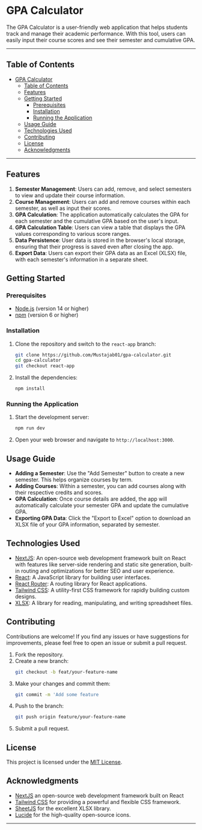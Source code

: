 # GPA Calculator

The GPA Calculator is a user-friendly web application that helps students track and manage their academic performance. With this tool, users can easily input their course scores and see their semester and cumulative GPA.

---

## Table of Contents

- [GPA Calculator](#gpa-calculator)
  - [Table of Contents](#table-of-contents)
  - [Features](#features)
  - [Getting Started](#getting-started)
    - [Prerequisites](#prerequisites)
    - [Installation](#installation)
    - [Running the Application](#running-the-application)
  - [Usage Guide](#usage-guide)
  - [Technologies Used](#technologies-used)
  - [Contributing](#contributing)
  - [License](#license)
  - [Acknowledgments](#acknowledgments)

---

## Features

1. **Semester Management**: Users can add, remove, and select semesters to view and update their course information.
2. **Course Management**: Users can add and remove courses within each semester, as well as input their scores.
3. **GPA Calculation**: The application automatically calculates the GPA for each semester and the cumulative GPA based on the user's input.
4. **GPA Calculation Table**: Users can view a table that displays the GPA values corresponding to various score ranges.
5. **Data Persistence**: User data is stored in the browser's local storage, ensuring that their progress is saved even after closing the app.
6. **Export Data**: Users can export their GPA data as an Excel (XLSX) file, with each semester's information in a separate sheet.

## Getting Started

### Prerequisites

- [Node.js](https://nodejs.org/) (version 14 or higher)
- [npm](https://www.npmjs.com/) (version 6 or higher)

### Installation

1. Clone the repository and switch to the `react-app` branch:

   ```bash
   git clone https://github.com/Mustajab01/gpa-calculator.git
   cd gpa-calculator
   git checkout react-app
   ```

2. Install the dependencies:

   ```bash
   npm install
   ```

### Running the Application

1. Start the development server:

   ```bash
   npm run dev
   ```

2. Open your web browser and navigate to `http://localhost:3000`.

## Usage Guide

- **Adding a Semester**: Use the "Add Semester" button to create a new semester. This helps organize courses by term.
- **Adding Courses**: Within a semester, you can add courses along with their respective credits and scores.
- **GPA Calculation**: Once course details are added, the app will automatically calculate your semester GPA and update the cumulative GPA.
- **Exporting GPA Data**: Click the "Export to Excel" option to download an XLSX file of your GPA information, separated by semester.

## Technologies Used

- [NextJS](https://nextjs.org/): An open-source web development framework built on React with features like server-side rendering and static site generation, built-in routing and optimizations for better SEO and user experience.
- [React](https://reactjs.org/): A JavaScript library for building user interfaces.
- [React Router](https://reactrouter.com/): A routing library for React applications.
- [Tailwind CSS](https://tailwindcss.com/): A utility-first CSS framework for rapidly building custom designs.
- [XLSX](https://github.com/SheetJS/sheetjs): A library for reading, manipulating, and writing spreadsheet files.

## Contributing

Contributions are welcome! If you find any issues or have suggestions for improvements, please feel free to open an issue or submit a pull request.

1. Fork the repository.
2. Create a new branch:
   ```bash
   git checkout -b feat/your-feature-name
   ```
3. Make your changes and commit them:
   ```bash
   git commit -m 'Add some feature
   ```
4. Push to the branch:
   ```bash
   git push origin feature/your-feature-name
   ```
5. Submit a pull request.

## License

This project is licensed under the [MIT License](LICENSE).

## Acknowledgments

- [NextJS](https://nextjs.org/) an open-source web development framework built on React
- [Tailwind CSS](https://tailwindcss.com/) for providing a powerful and flexible CSS framework.
- [SheetJS](https://github.com/SheetJS/sheetjs) for the excellent XLSX library.
- [Lucide](https://lucide.dev/) for the high-quality open-source icons.

---
